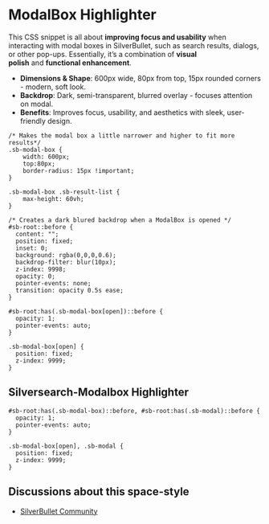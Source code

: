 
# ModalBox Highlighter

This CSS snippet is all about **improving focus and usability** when interacting with modal boxes in SilverBullet, such as search results, dialogs, or other pop-ups. Essentially, it’s a combination of **visual polish** and **functional enhancement**.

*   **Dimensions & Shape**: 600px wide, 80px from top, 15px rounded corners - modern, soft look.
*   **Backdrop**: Dark, semi-transparent, blurred overlay - focuses attention on modal.
*   **Benefits**: Improves focus, usability, and aesthetics with sleek, user-friendly design.


```space-style
/* Makes the modal box a little narrower and higher to fit more results*/
.sb-modal-box {
    width: 600px;
    top:80px;
    border-radius: 15px !important;
}

.sb-modal-box .sb-result-list {
    max-height: 60vh;
}

/* Creates a dark blured backdrop when a ModalBox is opened */
#sb-root::before {
  content: "";
  position: fixed;
  inset: 0; 
  background: rgba(0,0,0,0.6);
  backdrop-filter: blur(10px);
  z-index: 9998;
  opacity: 0;
  pointer-events: none; 
  transition: opacity 0.5s ease;
}

#sb-root:has(.sb-modal-box[open])::before {
  opacity: 1;
  pointer-events: auto;
}

.sb-modal-box[open] {
  position: fixed;
  z-index: 9999;
}

```


## Silversearch-Modalbox Highlighter

```space-style
#sb-root:has(.sb-modal-box)::before, #sb-root:has(.sb-modal)::before {
  opacity: 1;
  pointer-events: auto;
}

.sb-modal-box[open], .sb-modal {
  position: fixed;
  z-index: 9999;
}

```

## Discussions about this space-style
* [SilverBullet Community](https://community.silverbullet.md/t/modalbox-highlighter/3456?u=mr.red)



